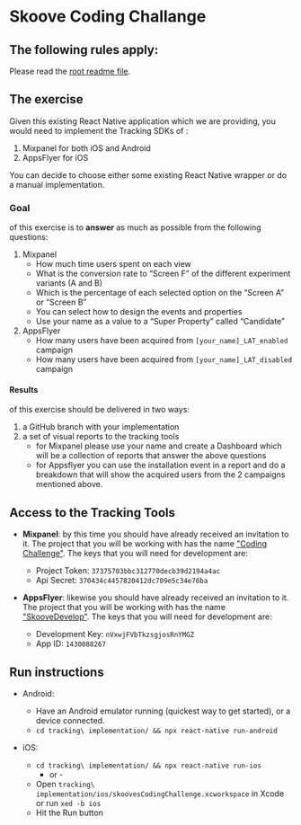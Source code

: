 # Skoove Coding Challange

## The following rules apply:

Please read the [root readme file](https://github.com/Learnfield-GmbH/CodingChallenge/blob/master/README.md).

## The exercise

Given this existing React Native application which we are providing, you would need to implement the Tracking SDKs of :
1. Mixpanel for both iOS and Android
2. AppsFlyer for iOS

You can decide to choose either some existing React Native wrapper or do a manual implementation.

### Goal
of this exercise is to **answer** as much as possible from the following questions:

1. Mixpanel
    - How much time users spent on each view
    - What is the conversion rate to “Screen F” of the different experiment variants (A and B)
    - Which is the percentage of each selected option on the “Screen A” or “Screen B” 
    - You can select how to design the events and properties
    - Use your name as a value to a “Super Property” called “Candidate”
2. AppsFlyer
    - How many users have been acquired from `[your_name]_LAT_enabled` campaign
    - How many users have been acquired from `[your_name]_LAT_disabled` campaign
    
#### Results

of this exercise should be delivered in two ways:
1. a GitHub branch with your implementation
2. a set of visual reports to the tracking tools
    - for Mixpanel please use your name and create a Dashboard which will be a collection of reports that answer the above questions
    - for Appsflyer you can use the installation event in a report and do a breakdown that will show the acquired users from the 2 campaigns mentioned above.

## Access to the Tracking Tools

- **Mixpanel**: by this time you should have already received an invitation to it. The project that you will be working with has the name ["Coding Challenge"](
https://eu.mixpanel.com/report/2384517). The keys that you will need for development are:
    - Project Token: `37375703bbc312770decb39d2194a4ac`
    - Api Secret: `370434c4457820412dc709e5c34e76ba`

- **AppsFlyer**: likewise you should have already received an invitation to it. The project that you will be working with has the name ["SkooveDevelop"](
https://eu.mixpanel.com/report/2384517). The keys that you will need for development are:
    - Development Key: `nVxwjFVbTkzsgjosRnYMGZ`
    - App ID: `1430088267`


## Run instructions

 
- Android:
  * Have an Android emulator running (quickest way to get started), or a device connected.
  * `cd tracking\ implementation/ && npx react-native run-android`

- iOS:
  * `cd tracking\ implementation/ && npx react-native run-ios`
    - or -
  * Open `tracking\ implementation/ios/skoovesCodingChallenge.xcworkspace` in Xcode or run `xed -b ios`
  * Hit the Run button